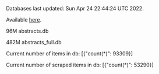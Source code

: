 Databases last updated: Sun Apr 24 22:44:24 UTC 2022. 

Available [here](https://github.com/cbeauhilton/ash-db/releases).


96M	abstracts.db

482M	abstracts_full.db

Current number of items in db:
[{"count(*)": 93309}]

Current number of scraped items in db:
[{"count(*)": 53290}]
